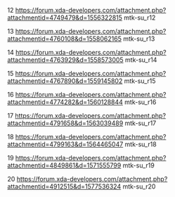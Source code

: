12
https://forum.xda-developers.com/attachment.php?attachmentid=4749479&d=1556322815
mtk-su_r12

13
https://forum.xda-developers.com/attachment.php?attachmentid=4760108&d=1558062165
mtk-su_r13

14
https://forum.xda-developers.com/attachment.php?attachmentid=4763929&d=1558573005
mtk-su_r14

15
https://forum.xda-developers.com/attachment.php?attachmentid=4767890&d=1559145802
mtk-su_r15

16
https://forum.xda-developers.com/attachment.php?attachmentid=4774282&d=1560128844
mtk-su_r16

17
https://forum.xda-developers.com/attachment.php?attachmentid=4791658&d=1563039489
mtk-su_r17

18
https://forum.xda-developers.com/attachment.php?attachmentid=4799163&d=1564465047
mtk-su_r18

19
https://forum.xda-developers.com/attachment.php?attachmentid=4849861&d=1571555799
mtk-su_r19

20
https://forum.xda-developers.com/attachment.php?attachmentid=4912515&d=1577536324
mtk-su_r20
